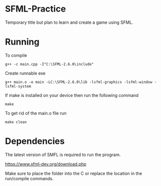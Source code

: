 # SFML-Practice
Temporary title but plan to learn and create a game using SFML.

# Running

To compile
```
g++ -c main.cpp -I"C:\SFML-2.6.0\include"
```

Create runnable exe
```
g++ main.o -o main -LC:\SFML-2.6.0\lib -lsfml-graphics -lsfml-window -lsfml-system
```

If make is installed on your device then run the following command

```
make
```
To get rid of the main.o file run
```
make clean
```

# Dependencies
The latest version of SMFL is required to run the program.

https://www.sfml-dev.org/download.php

Make sure to place the folder into the C or replace the location in the run/compile commands.